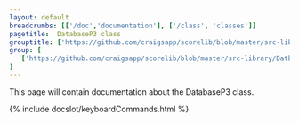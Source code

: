 ```yaml
---
layout: default
breadcrumbs: [['/doc','documentation'], ['/class', 'classes']]
pagetitle:  DatabaseP3 class
grouptitle: ['https://github.com/craigsapp/scorelib/blob/master/src-library', 'Source Code']
group: [ 
   ['https://github.com/craigsapp/scorelib/blob/master/src-library/DatbaseP3.cpp', DatbaseP3.cpp], 
]
---
```


This page will contain documentation about the DatabaseP3 class.



{% include docslot/keyboardCommands.html %}

